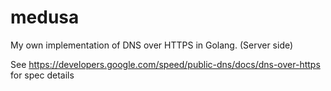 # medusa
My own implementation of DNS over HTTPS in Golang.
(Server side)

See https://developers.google.com/speed/public-dns/docs/dns-over-https for spec details
